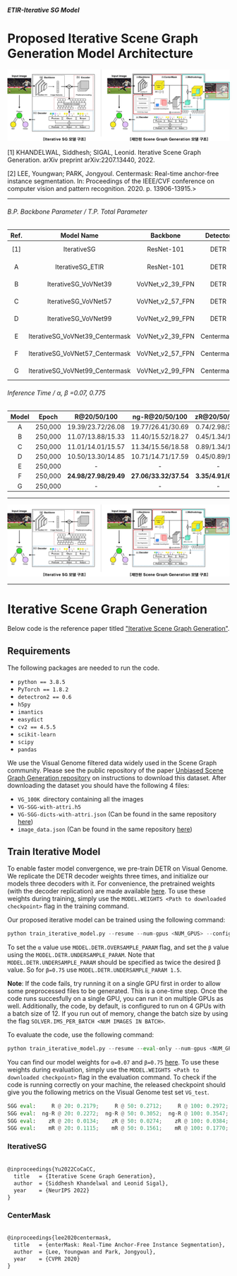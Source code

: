 ##### ETIR-Iterative SG Model
# Proposed Iterative Scene Graph Generation Model Architecture
![plot](./intro_img_v2.jpg)

[1] KHANDELWAL, Siddhesh; SIGAL, Leonid. Iterative Scene Graph Generation. arXiv preprint arXiv:2207.13440, 2022.

[2] LEE, Youngwan; PARK, Jongyoul. Centermask: Real-time anchor-free instance segmentation. In: Proceedings of the IEEE/CVF conference on computer vision and pattern recognition. 2020. p. 13906-13915.>

---

###### B.P.	Backbone Parameter / T.P.	Total Parameter
|Ref.|Model Name|Backbone|Detector|B.P.|T.P.|GPU|EA|
|:---:|:---:|:---:|:---:|:---:|:---:|:---:|:---:|
|[1]|IterativeSG|ResNet-101|DETR|44.5 M|93.3 M|A100|4|
|A|IterativeSG_ETIR|ResNet-101|DETR|44.5 M|93.3 M|A100|4|
|B|IterativeSG_VoVNet39|VoVNet_v2_39_FPN|DETR|52.6 M|79.1 M|A100|4|
|C|IterativeSG_VoVNet57|VoVNet_v2_57_FPN|DETR|68.9 M|95.4 M|A100|4|
|D|IterativeSG_VoVNet99|VoVNet_v2_99_FPN|DETR|96.9 M|123.4 M|A100|4|
|E|IterativeSG_VoVNet39_Centermask|VoVNet_v2_39_FPN|Centermask|52.6 M|103.2 M|A100|4|
|F|IterativeSG_VoVNet57_Centermask|VoVNet_v2_57_FPN|Centermask|68.9 M|119.4 M|A100|4|
|G|IterativeSG_VoVNet99_Centermask|VoVNet_v2_99_FPN|Centermask|96.9 M|147.5 M|A100|4|

###### Inference Time / α, β =0.07, 0.775 
|Model|Epoch|R@20/50/100|ng-R@20/50/100|zR@20/50/100|mR@20/50/100|hR@20/50/100|I.T (sec)|
|:---:|:---:|:---:|:---:|:---:|:---:|:---:|:---:|
|A|250,000|19.39/23.72/26.08|19.77/26.41/30.69|0.74/2.98/3.42|10.54/12.92/14.43|-|0.100324|
|B|250,000|11.07/13.88/15.33|11.40/15.52/18.27|0.45/1.34/1.34|6.49/8.15/10.19|-|0.110973|
|C|250,000|11.01/14.01/15.57|11.34/15.56/18.58|0.89/1.34/1.34|6.04/8.81/9.99|-|0.112564|
|D|250,000|10.50/13.30/14.85|10.71/14.71/17.59|0.45/0.89/1.34|5.90/7.66/8.77|-|0.938817|
|E|250,000|-|-|-|-|-|-|
|F|250,000|**24.98/27.98/29.49**|**27.06/33.32/37.54**|**3.35/4.91/6.70**|**10.99/13.08/14.38**|-|0.124565|
|G|250,000|-|-|-|-|-|-|

---

![plot](./intro_img_v2.jpg)




---


# Iterative Scene Graph Generation

Below code is the reference paper titled ["Iterative Scene Graph Generation"](https://openreview.net/pdf?id=i0FnLiIRj6U).

## Requirements
The following packages are needed to run the code.
- `python == 3.8.5`
- `PyTorch == 1.8.2`
- `detectron2 == 0.6`
- `h5py`
- `imantics`
- `easydict`
- `cv2 == 4.5.5`
- `scikit-learn`
- `scipy`
- `pandas`

We use the Visual Genome filtered data widely used in the Scene Graph community. 
Please see the public repository of the paper  [Unbiased Scene Graph Generation repository](https://github.com/KaihuaTang/Scene-Graph-Benchmark.pytorch/blob/master/DATASET.md) on instructions to download this dataset. After downloading the dataset you should have the following 4 files: 
- `VG_100K `directory containing all the images
- `VG-SGG-with-attri.h5` 
- `VG-SGG-dicts-with-attri.json` (Can be found in the same repository [here](https://github.com/KaihuaTang/Scene-Graph-Benchmark.pytorch/tree/master/datasets/vg))
- `image_data.json` (Can be found in the same repository [here](https://github.com/KaihuaTang/Scene-Graph-Benchmark.pytorch/tree/master/datasets/vg))

## Train Iterative Model
To enable faster model convergence, we pre-train DETR on Visual Genome. We replicate the DETR decoder weights three times, and initialize our models three decoders with it. For convenience, the pretrained weights (with the decoder replication) are made available [here](https://drive.google.com/drive/folders/1CdcYdcYEvkZHz-I1IFF8sBxVMWSyWIkh?usp=share_link). To use these weights during training, simply use the `MODEL.WEIGHTS <Path to downloaded checkpoint>` flag in the training command.

Our proposed iterative model can be trained using the following command:
```python
python train_iterative_model.py --resume --num-gpus <NUM_GPUS> --config-file configs/iterative_model.yaml OUTPUT_DIR <PATH TO CHECKPOINT DIR> DATASETS.VISUAL_GENOME.IMAGES <PATH TO VG_100K IMAGES> DATASETS.VISUAL_GENOME.MAPPING_DICTIONARY <PATH TO VG-SGG-dicts-with-attri.json> DATASETS.VISUAL_GENOME.IMAGE_DATA <PATH TO image_data.json> DATASETS.VISUAL_GENOME.VG_ATTRIBUTE_H5 <PATH TO VG-SGG-with-attri.h5> MODEL.DETR.OVERSAMPLE_PARAM <Alpha Value> MODEL.DETR.UNDERSAMPLE_PARAM <Twice the Beta Value> SOLVER.CLIP_GRADIENTS.CLIP_VALUE 0.01 SOLVER.IMS_PER_BATCH 12 MODEL.DETR.NO_OBJECT_WEIGHT 0.1 MODEL.WEIGHTS <PATH TO DETR Pretrained Model>
```
To set the `α` value use `MODEL.DETR.OVERSAMPLE_PARAM` flag, and set the `β` value using the `MODEL.DETR.UNDERSAMPLE_PARAM`. Note that `MODEL.DETR.UNDERSAMPLE_PARAM` should be specified as twice the desired β value. So for `β=0.75` use `MODEL.DETR.UNDERSAMPLE_PARAM 1.5`.

**Note**: If the code fails, try running it on a single GPU first in order to allow some preprocessed files to be generated. This is a one-time step. Once the code runs succesfully on a single GPU, you can run it on multiple GPUs as well. Additionally, the code, by default, is configured to run on 4 GPUs with a batch size of 12. If you run out of memory, change the batch size by using the flag `SOLVER.IMS_PER_BATCH <NUM IMAGES IN BATCH>`.

To evaluate the code, use the following command:
```python
python train_iterative_model.py --resume --eval-only --num-gpus <NUM_GPUS> --config-file configs/iterative_model.yaml OUTPUT_DIR <PATH TO CHECKPOINT DIR> DATASETS.VISUAL_GENOME.IMAGES <PATH TO VG_100K IMAGES> DATASETS.VISUAL_GENOME.MAPPING_DICTIONARY <PATH TO VG-SGG-dicts-with-attri.json> DATASETS.VISUAL_GENOME.IMAGE_DATA <PATH TO image_data.json> DATASETS.VISUAL_GENOME.VG_ATTRIBUTE_H5 <PATH TO VG-SGG-with-attri.h5>
```
You can find our model weights for `α=0.07` and `β=0.75` [here](https://drive.google.com/drive/folders/1L2H2e-UfyKfbbmM34LaJfT6S49VTfZDY?usp=share_link). To use these weights during evaluation, simply use the `MODEL.WEIGHTS <Path to downloaded checkpoint>` flag in the evaluation command. To check if the code is running correctly on your machine, the released checkpoint should give you the following metrics on the Visual Genome test set `VG_test`.

```python
SGG eval:     R @ 20: 0.2179;     R @ 50: 0.2712;     R @ 100: 0.2972;  for mode=sgdet, type=Recall(Main).
SGG eval:  ng-R @ 20: 0.2272;  ng-R @ 50: 0.3052;  ng-R @ 100: 0.3547;  for mode=sgdet, type=No Graph Constraint Recall(Main).
SGG eval:    zR @ 20: 0.0134;    zR @ 50: 0.0274;    zR @ 100: 0.0384;  for mode=sgdet, type=Zero Shot Recall.
SGG eval:    mR @ 20: 0.1115;    mR @ 50: 0.1561;    mR @ 100: 0.1770;  for mode=sgdet, type=Mean Recall.
```

### IterativeSG
<div class="snippet-clipboard-content notranslate position-relative overflow-auto" data-snippet-clipboard-copy-content="@inproceedings{Yu2022CoCaCC,
  title   = {Iterative Scene Graph Generation},
  author  = {Siddhesh Khandelwal and Leonid Sigal},
  year    = {NeurIPS 2022}
}"><pre class="notranslate"><code>
@inproceedings{Yu2022CoCaCC,
  title   = {Iterative Scene Graph Generation},
  author  = {Siddhesh Khandelwal and Leonid Sigal},
  year    = {NeurIPS 2022}
}
</code></pre></div>

### CenterMask
<div class="snippet-clipboard-content notranslate position-relative overflow-auto" data-snippet-clipboard-copy-content="@inproceedings{Yu2022CoCaCC,
  title   = {enterMask: Real-Time Anchor-Free Instance Segmentation},
  author  = {Lee, Youngwan and Park, Jongyoul},
  year    = {CVPR 2020}
}"><pre class="notranslate"><code>
@inproceedings{lee2020centermask,
  title   = {enterMask: Real-Time Anchor-Free Instance Segmentation},
  author  = {Lee, Youngwan and Park, Jongyoul},
  year    = {CVPR 2020}
}
</code></pre></div>
